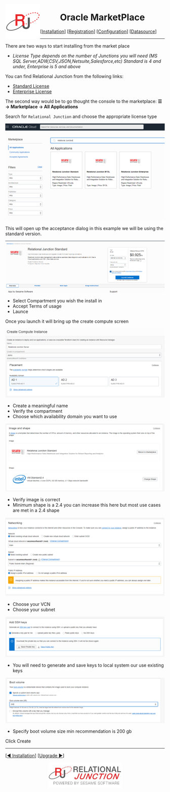  <a href="http://www.sesamesoftware.com"><img align=left src="../images/RJOrbit110x110.png"></img></a> <h1 align="center"> Oracle MarketPlace </h1>

[[Installation](installguide.md)] [[Registration](RegistrationGuide.md)] [[Configuration](configurationGuide.md)] [[Datasource](DatasourceGuide.md)]

---

There are two ways to start installing from the market place

* *License Type depends on the number of Junctions you will need (MS SQL Server,ADW,CSV,JSON,Netsuite,Salesforce,etc) Standard is 4 and under, Enterprise is 5 and above*

You can find Relational Junction from the following links:

* [Standard License](https://cloudmarketplace.oracle.com/marketplace/en_US/listing/63628618)
* [Enterprise License](https://cloudmarketplace.oracle.com/marketplace/en_US/listing/84537680)

The second way would be to go thought the console to the marketplace:
**&#9776; &rarr; Marketplace &rarr; All Applications**

Search for `Relational Junction` and choose the appropriate license type

![License type](../images/marketplace.png)

This will open up the acceptance dialog in this example we will be using the standard version. 

![Standard license](../images/marketplaceStandard.png)

* Select Compartment you wish the install in
* Accept Terms of usage
* Launce

Once you launch it will bring up the create compute screen

![Instal name](../images/marketplaceinstallname.png)

* Create a meaningful name
* Verify the compartment
* Choose which availability domain you want to use

![shape](../images/marketplaceimageandshape.png)

* Verify image is correct
* Minimum shape is a 2.4 you can increase this here but most use cases are met in a 2.4 shape

![networking](../images/marketplaceNetworking.png)

* Choose your VCN
* Choose your subnet

![ssh](../images/marketplacessh.png)

* You will need to generate and save keys to local system our use existing keys

![boot volume](../images/marketplaceBootvolumn.png)

* Specify boot volume size min recommendation is 200 gb

Click Create

---

[[&#9664; Installation](installguide.md)] [[Upgrade &#9654;](upgrade.md)]

<p align="center" >  <a href="http://www.sesamesoftware.com"><img align=center src="../images/poweredBy.png" height="80px"></img></a> </p>
